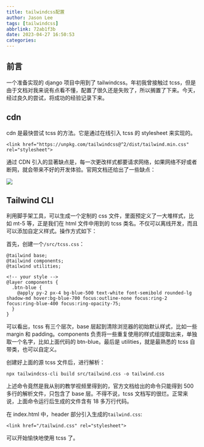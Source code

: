 ```yaml
---
title: tailwindcss配置
author: Jason Lee
tags: [tailwindcss]
abbrlink: 72ab1f3b
date: 2023-04-27 16:50:53
categories:
---
```


## 前言

一个准备实现的 django 项目中用到了 tailwindcss。年初我曾接触过 tcss，但是由于文档对我来说有点看不懂，配置了很久还是失败了，所以搁置了下来。今天，经过良久的尝试，将成功的经验记录下来。

## cdn

cdn 是最快尝试 tcss 的方法。它是通过在线引入 tcss 的 stylesheet 来实现的。

```
<link href="https://unpkg.com/tailwindcss@^2/dist/tailwind.min.css" rel="stylesheet">
```

通过 CDN 引入的显著缺点是，每一次更改样式都要请求网络，如果网络不好或者断网，就会带来不好的开发体验。官网文档还给出了一些缺点：

![](https://cdn.jsdelivr.net/gh/li199-code/blog-imgs@main/16825858863281682585886085.png)

## Tailwind CLI

利用脚手架工具，可以生成一个定制的 css 文件，里面预定义了一大堆样式，比如 mt-5 等，正是我们在 html 文件中用到的 tcss 类名。不仅可以离线开发，而且可以添加自定义样式。操作方式如下：

首先，创建一个`/src/tcss.css`：

```
@tailwind base;
@tailwind components;
@tailwind utilities;

<!-- your style -->
@layer components {
  .btn-blue {
    @apply py-2 px-4 bg-blue-500 text-white font-semibold rounded-lg shadow-md hover:bg-blue-700 focus:outline-none focus:ring-2 focus:ring-blue-400 focus:ring-opacity-75;
  }
}
```

可以看出，tcss 有三个层次，base 层起到清除浏览器的初始默认样式，比如一些 margin 和 padding。components 负责将一些重复使用的样式组提取出来，单独取一个名字，比如上面代码的 btn-blue。最后是 utilities，就是最熟悉的 tcss 自带类，也可以自定义。

创建好上面的源 tcss 文件后，进行解析：

```
npx tailwindcss-cli build src/tailwind.css -o tailwind.css
```

上述命令竟然是我从别的教学视频里得到的，官方文档给出的命令只能得到 500 多行的解析文件，只包含了 base 层。不得不说，tcss 文档写的很烂。正常来说，上面命令运行后生成的文件含有 18 多万行代码。

在 index.html 中，header 部分引入生成的`tailwind.css`:

```
<link href="/tailwind.css" rel="stylesheet">
```

可以开始愉快地使用 tcss 了。

